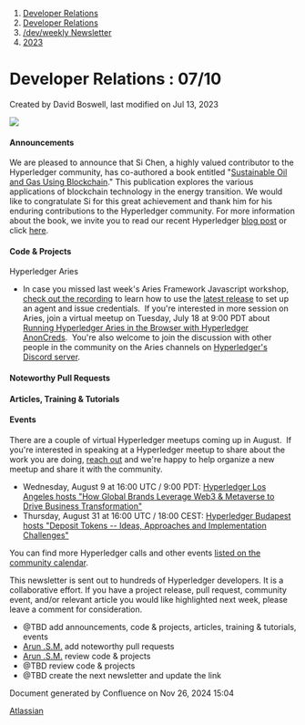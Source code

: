 1. [Developer Relations](index.html)
2. [Developer Relations](Developer-Relations_17170434.html)
3. [/dev/weekly Newsletter](17170445.html)
4. [2023](2023_17171809.html)

# Developer Relations : 07/10

Created by David Boswell, last modified on Jul 13, 2023

![](attachments/17170434/17171308.png?height=169)

#### Announcements

We are pleased to announce that Si Chen, a highly valued contributor to the Hyperledger community, has co-authored a book entitled "[Sustainable Oil and Gas Using Blockchain](https://sustainableoilgas.com/sustainable-oil-and-gas-using-blockchain-book/)." This publication explores the various applications of blockchain technology in the energy transition. We would like to congratulate Si for this great achievement and thank him for his enduring contributions to the Hyperledger community. For more information about the book, we invite you to read our recent Hyperledger [blog post](https://t.sidekickopen27.com/Ctc/RI+23284/cZw--04/JjT4YGXkW50kH_H6lZ3njW6_-VlY6M0yl1MBm3Pl-XTP0W8ZJrhd70s-crW9h_qMv5Vwt4BW1gT38r5wd9DQW70XK8r67GsJ1W48s2l38h6gQMMQdBVzp2RxZW62cr7554ZTTQN4JPQTP66hZGW1r3Rjk36BfbQW6Dpvvs4w3Y8-W4s2hkP2d1-XFN2h2RHVqvJ6CMxbKp8H87RjW4lkSTs8q5Z_WVL-GC07R0PBjW7B2wR-7zClXBW6gnsqt6LpHz8W317mc36YVfK8W3TNfVX1S8YnKW2dzwB59lnyljW8wnhmV7xsCPSW4qJCWB48VT3FW1t9ZDF4cCTK3W1ZMPf65xM3RlW8Cyq7s7hdd2rW25CjJS6d2G7wW5sdgYv7WL1HQW97d5Fz1937tzW98FTxb1znMzfW27r3ZV7_dWmRf7rlZhP04) or click [here](https://sustainableoilgas.com/sustainable-oil-and-gas-using-blockchain-book/).

#### Code &amp; Projects

Hyperledger Aries

- In case you missed last week's Aries Framework Javascript workshop, [check out the recording](https://www.youtube.com/watch?v=bza4il9Iitw) to learn how to use the [latest release](https://www.hyperledger.org/blog/2023/07/06/introducing-hyperledger-aries-framework-javascript-0-4-0) to set up an agent and issue credentials.  If you're interested in more session on Aries, join a virtual meetup on Tuesday, July 18 at 9:00 PDT about [Running Hyperledger Aries in the Browser with Hyperledger AnonCreds](https://www.meetup.com/hyperledger-madrid/events/294061900/).  You're also welcome to join the discussion with other people in the community on the Aries channels on [Hyperledger's Discord server](https://chat.hyperledger.org/).

#### Noteworthy Pull Requests

#### Articles, Training &amp; Tutorials

#### Events

There are a couple of virtual Hyperledger meetups coming up in August.  If you're interested in speaking at a Hyperledger meetup to share about the work you are doing, [reach out](mailto:meetup@hyperledger.org) and we're happy to help organize a new meetup and share it with the community.

- Wednesday, August 9 at 16:00 UTC / 9:00 PDT: [Hyperledger Los Angeles hosts "How Global Brands Leverage Web3 &amp; Metaverse to Drive Business Transformation"](https://www.meetup.com/hyperledger-los-angeles/events/294295120/)
- Thursday, August 31 at 16:00 UTC / 18:00 CEST: [Hyperledger Budapest hosts "Deposit Tokens -- Ideas, Approaches and Implementation Challenges"](https://www.meetup.com/hyperledger-budapest/events/294556431/)

You can find more Hyperledger calls and other events [listed on the community calendar](https://lf-hyperledger.atlassian.net/wiki/display/HYP/Calendar+of+Public+Meetings).

This newsletter is sent out to hundreds of Hyperledger developers. It is a collaborative effort. If you have a project release, pull request, community event, and/or relevant article you would like highlighted next week, please leave a comment for consideration.

- @TBD add announcements, code &amp; projects, articles, training &amp; tutorials, events
- [Arun .S.M.](https://lf-hyperledger.atlassian.net/wiki/people/621a0e5097d313006ba7386a?ref=confluence) add noteworthy pull requests
- [Arun .S.M.](https://lf-hyperledger.atlassian.net/wiki/people/621a0e5097d313006ba7386a?ref=confluence) review code &amp; projects
- @TBD review code &amp; projects
- @TBD create the next newsletter and update the link

Document generated by Confluence on Nov 26, 2024 15:04

[Atlassian](http://www.atlassian.com/)
